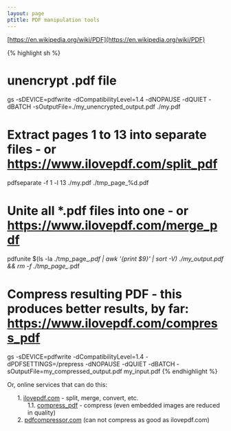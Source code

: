 ```yaml
---
layout: page
ptitle: PDF manipulation tools
---
```


[https://en.wikipedia.org/wiki/PDF](https://en.wikipedia.org/wiki/PDF)

{% highlight sh %}
# unencrypt .pdf file
gs -sDEVICE=pdfwrite -dCompatibilityLevel=1.4 -dNOPAUSE -dQUIET -dBATCH -sOutputFile=./my_unencrypted_output.pdf ./my.pdf

# Extract pages 1 to 13 into separate files - or https://www.ilovepdf.com/split_pdf
pdfseparate -f 1 -l 13 ./my.pdf ./tmp_page_%d.pdf

# Unite all *.pdf files into one - or https://www.ilovepdf.com/merge_pdf
pdfunite $(ls -la ./tmp_page_*.pdf | awk '{print $9}' | sort -V) ./my_output.pdf && rm -f ./tmp_page_*.pdf

# Compress resulting PDF - this produces better results, by far: https://www.ilovepdf.com/compress_pdf
gs -sDEVICE=pdfwrite -dCompatibilityLevel=1.4 -dPDFSETTINGS=/prepress -dNOPAUSE -dQUIET -dBATCH -sOutputFile=my_compressed_output.pdf my_input.pdf
{% endhighlight %}

<style>
  ol { counter-reset: item }
  ol li { display: block }
  ol li:before { content: counters(item, ".") ". "; counter-increment: item }
</style>

Or, online services that can do this:
<ol>
  <li><a href="https://www.ilovepdf.com/" target="_blank">ilovepdf.com</a> - split, merge, convert, etc.
    <ol>
      <li><a href="https://www.ilovepdf.com/compress_pdf" target="_blank">compress_pdf</a> - compress (even embedded images are reduced in quality)</li>
    </ol>
  </li>
  <li><a href="https://pdfcompressor.com/" target="_blank">pdfcompressor.com</a> (can not compress as good as ilovepdf.com)</li>
</ol>
